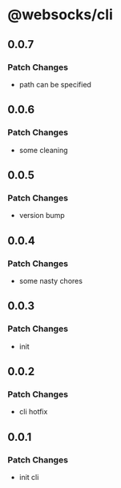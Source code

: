 # @websocks/cli

## 0.0.7

### Patch Changes

- path can be specified

## 0.0.6

### Patch Changes

- some cleaning

## 0.0.5

### Patch Changes

- version bump

## 0.0.4

### Patch Changes

- some nasty chores

## 0.0.3

### Patch Changes

- init

## 0.0.2

### Patch Changes

- cli hotfix

## 0.0.1

### Patch Changes

- init cli
